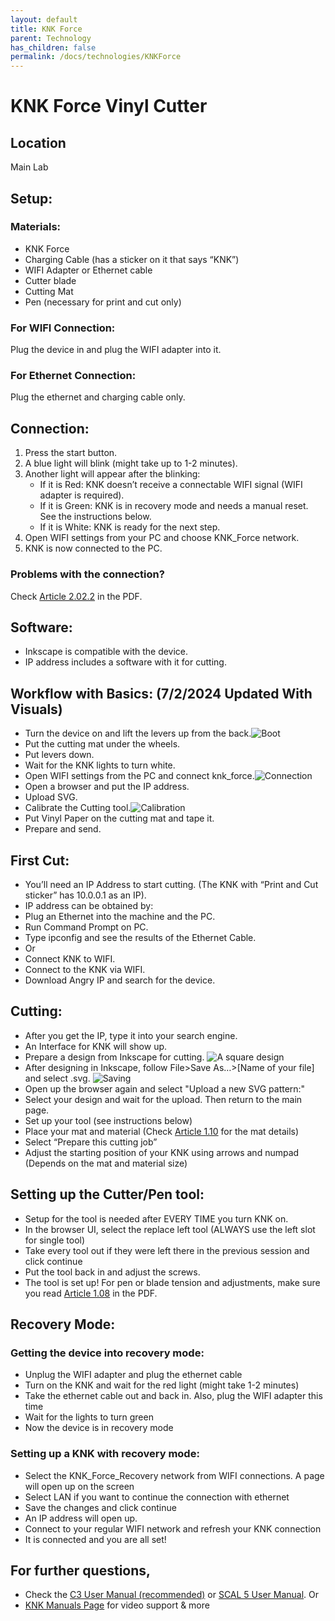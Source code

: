 ```yaml
---
layout: default
title: KNK Force
parent: Technology
has_children: false
permalink: /docs/technologies/KNKForce
---
```


# KNK Force Vinyl Cutter
  
## Location

Main Lab

## Setup:

### Materials:
- KNK Force
- Charging Cable (has a sticker on it that says “KNK”)
- WIFI Adapter or Ethernet cable 
- Cutter blade
- Cutting Mat
- Pen (necessary for print and cut only)

### For WIFI Connection:
 Plug the device in and plug the WIFI adapter into it.

### For Ethernet Connection:
 Plug the ethernet and charging cable only.

## Connection:
1. Press the start button.
2. A blue light will blink (might take up to 1-2 minutes).
3. Another light will appear after the blinking:
   - If it is Red: KNK doesn’t receive a connectable WIFI signal (WIFI adapter is required).
   - If it is Green: KNK is in recovery mode and needs a manual reset. See the instructions below.
   - If it is White: KNK is ready for the next step.
4. Open WIFI settings from your PC and choose KNK_Force network.
5. KNK is now connected to the PC.

### Problems with the connection?
 Check [Article 2.02.2](https://www.iloveknk.com/0um/Force-with-C3/KNKForce-with-C3-UM.pdf) in the PDF.

## Software:
  - Inkscape is compatible with the device.
  - IP address includes a software with it for cutting.


## Workflow with Basics: (7/2/2024 Updated With Visuals)

- Turn the device on and lift the levers up from the back.![Boot](/assets/images/KNKF_1.jpg)
- Put the cutting mat under the wheels.
- Put levers down.
- Wait for the KNK lights to turn white.
- Open WIFI settings from the PC and connect knk_force.![Connection](/assets/images/KNKF_2.jpg)
- Open a browser and put the IP address.
- Upload SVG.
- Calibrate the Cutting tool.![Calibration](/assets/images/KNKF_3.jpg)
- Put Vinyl Paper on the cutting mat and tape it.
- Prepare and send.

## First Cut:
- You’ll need an IP Address to start cutting. (The KNK with “Print and Cut sticker” has 10.0.0.1 as an IP).
- IP address can be obtained by:
- Plug an Ethernet into the machine and the PC.
- Run Command Prompt on PC.
- Type ipconfig and see the results of the Ethernet Cable.
- Or
- Connect KNK to WIFI.
- Connect to the KNK via WIFI.
- Download Angry IP and search for the device.

## Cutting:
- After you get the IP, type it into your search engine.
- An Interface for KNK will show up.
- Prepare a design from Inkscape for cutting.
       ![A square design](SquareKNK.png)
- After designing in Inkscape, follow File>Save As…>[Name of your file] and select .svg.
       ![Saving](FileSaveKNK.png)
- Open up the browser again and select "Upload a new SVG pattern:" 
- Select your design and wait for the upload. Then return to the main page.
- Set up your tool (see instructions below)
- Place your mat and material (Check [Article 1.10](https://www.iloveknk.com/0um/Force-with-C3/KNKForce-with-C3-UM.pdf) for the mat details)
- Select “Prepare this cutting job”
- Adjust the starting position of your KNK using arrows and numpad (Depends on the mat and material size) 


## Setting up the Cutter/Pen tool:
- Setup for the tool is needed after EVERY TIME you turn KNK on.
- In the browser UI, select the replace left tool (ALWAYS use the left slot for single tool)
- Take every tool out if they were left there in the previous session and click continue
- Put the tool back in and adjust the screws. 
- The tool is set up! For pen or blade tension and adjustments, make sure you read [Article 1.08](https://www.iloveknk.com/0um/Force-with-C3/KNKForce-with-C3-UM.pdf) in the PDF.

## Recovery Mode:
   
### Getting the device into recovery mode:
    
* Unplug the WIFI adapter and plug the ethernet cable
* Turn on the KNK and wait for the red light (might take 1-2 minutes)
* Take the ethernet cable out and back in. Also, plug the WIFI adapter this time
* Wait for the lights to turn green
* Now the device is in recovery mode

### Setting up a KNK with recovery mode:

* Select the KNK_Force_Recovery network from WIFI connections. A page will open up on the screen
* Select LAN if you want to continue the connection with ethernet
* Save the changes and click continue
* An IP address will open up.
* Connect to your regular WIFI network and refresh your KNK connection
* It is connected and you are all set!

## For further questions,
* Check the [C3 User Manual (recommended)](https://www.iloveknk.com/0um/Force-with-C3/KNKForce-with-C3-UM.pdf) or [SCAL 5 User Manual](https://www.iloveknk.com/0um/Force-with-SCAL5/KNKForce-with-SCAL5-UM.pdf).
   Or 
* [KNK Manuals Page](https://www.iloveknk.com/support/knk-force-support-page/) for video support & more







  

 



  